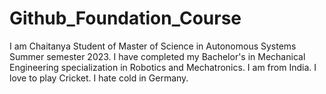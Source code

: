 # Github_Foundation_Course
I am Chaitanya Student of Master of Science in Autonomous Systems Summer semester 2023. I have completed my Bachelor's in Mechanical Engineering specialization in Robotics and Mechatronics. I am from India.
I love to play Cricket.
I hate cold in Germany.
